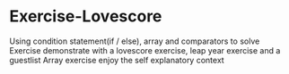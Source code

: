 # Exercise-Lovescore
Using condition statement(if / else), array  and comparators to solve Exercise 
demonstrate with a lovescore exercise, leap year exercise and a guestlist Array exercise
enjoy the self explanatory context
